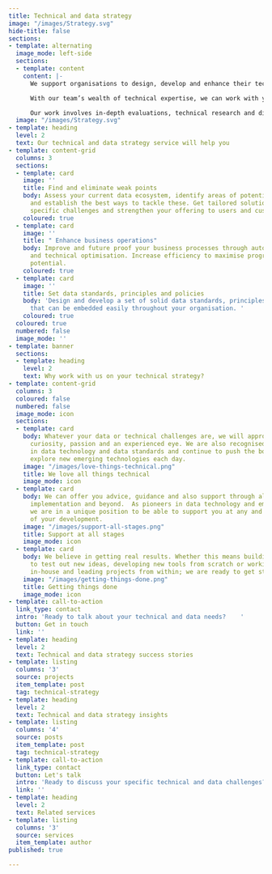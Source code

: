 ```yaml
---
title: Technical and data strategy
image: "/images/Strategy.svg"
hide-title: false
sections:
- template: alternating
  image_mode: left-side
  sections:
  - template: content
    content: |-
      We support organisations to design, develop and enhance their technical and data strategies.

      With our team’s wealth of technical expertise, we can work with you to help you align and achieve your technical and business goals.

      Our work involves in-depth evaluations, technical research and discovery, expert technical interventions, the development of new and improved systems, processes and platforms, and also technical leadership and oversight, depending on what you and your organisation need.
  image: "/images/Strategy.svg"
- template: heading
  level: 2
  text: Our technical and data strategy service will help you
- template: content-grid
  columns: 3
  sections:
  - template: card
    image: ''
    title: Find and eliminate weak points
    body: Assess your current data ecosystem, identify areas of potential weakness
      and establish the best ways to tackle these. Get tailored solutions for your
      specific challenges and strengthen your offering to users and customers.
    coloured: true
  - template: card
    image: ''
    title: " Enhance business operations"
    body: Improve and future proof your business processes through automation, streamlining
      and technical optimisation. Increase efficiency to maximise progress and unlock
      potential.
    coloured: true
  - template: card
    image: ''
    title: Set data standards, principles and policies
    body: 'Design and develop a set of solid data standards, principles and policies
      that can be embedded easily throughout your organisation. '
    coloured: true
  coloured: true
  numbered: false
  image_mode: ''
- template: banner
  sections:
  - template: heading
    level: 2
    text: Why work with us on your technical strategy?
- template: content-grid
  columns: 3
  coloured: false
  numbered: false
  image_mode: icon
  sections:
  - template: card
    body: Whatever your data or technical challenges are, we will approach them with
      curiosity, passion and an experienced eye. We are also recognised industry leaders
      in data technology and data standards and continue to push the boundaries and
      explore new emerging technologies each day.
    image: "/images/love-things-technical.png"
    title: We love all things technical
    image_mode: icon
  - template: card
    body: We can offer you advice, guidance and also support through all stages of
      implementation and beyond.  As pioneers in data technology and emerging tech,
      we are in a unique position to be able to support you at any and all stages
      of your development.
    image: "/images/support-all-stages.png"
    title: Support at all stages
    image_mode: icon
  - template: card
    body: We believe in getting real results. Whether this means building a prototype
      to test out new ideas, developing new tools from scratch or working with you
      in-house and leading projects from within; we are ready to get stuck in!
    image: "/images/getting-things-done.png"
    title: Getting things done
    image_mode: icon
- template: call-to-action
  link_type: contact
  intro: 'Ready to talk about your technical and data needs?    '
  button: Get in touch
  link: ''
- template: heading
  level: 2
  text: Technical and data strategy success stories
- template: listing
  columns: '3'
  source: projects
  item_template: post
  tag: technical-strategy
- template: heading
  level: 2
  text: Technical and data strategy insights
- template: listing
  columns: '4'
  source: posts
  item_template: post
  tag: technical-strategy
- template: call-to-action
  link_type: contact
  button: Let's talk
  intro: 'Ready to discuss your specific technical and data challenges?   '
  link: ''
- template: heading
  level: 2
  text: Related services
- template: listing
  columns: '3'
  source: services
  item_template: author
published: true

---
```

